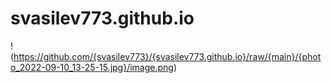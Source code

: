 # svasilev773.github.io
!(https://github.com/{svasilev773}/{svasilev773.github.io}/raw/{main}/{photo_2022-09-10_13-25-15.jpg}/image.png)
